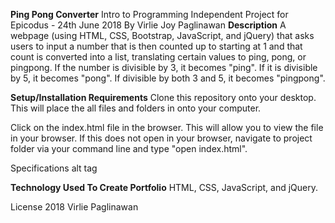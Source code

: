 **Ping Pong Converter**
Intro to Programming Independent Project for Epicodus - 24th June 2018
By Virlie Joy Paglinawan
**Description**
A webpage (using HTML, CSS, Bootstrap, JavaScript, and jQuery) that asks users to input a number that is then counted up to starting at 1 and that count is converted into a list, translating certain values to ping, pong, or pingpong. If the number is divisible by 3, it becomes "ping". If it is divisible by 5, it becomes "pong". If divisible by both 3 and 5, it becomes "pingpong".

**Setup/Installation Requirements**
Clone this repository onto your desktop. This will place the all files and folders in onto your computer.

Click on the index.html file in the browser. This will allow you to view the file in your browser. If this does not open in your browser, navigate to project folder via your command line and type "open index.html".

Specifications
alt tag

**Technology Used To Create Portfolio**
HTML, CSS, JavaScript, and jQuery.

License
2018 Virlie Paglinawan
